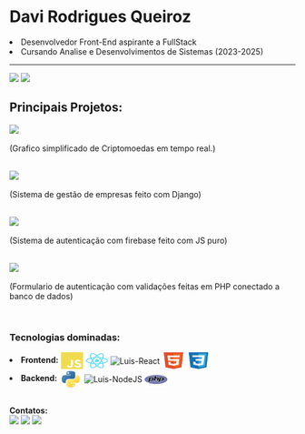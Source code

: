 <h1>Davi Rodrigues Queiroz</h1>
 
 <li> Desenvolvedor Front-End aspirante a FullStack
 <li> Cursando Analise e Desenvolvimentos de Sistemas (2023-2025)
<hr>
<div>
  <img src="https://github-readme-stats.vercel.app/api?username=Daviqrozz&show_icons=true&theme=radical"/> 
  <img src="https://github-readme-stats.vercel.app/api/top-langs/?username=Daviqrozz&theme=radical&layout=compact"/>
</div>

<h2><b>Principais Projetos:</b></h2>
<div>
  <div>
  <img src="https://github-readme-stats.vercel.app/api/pin/?username=Daviqrozz&repo=BitGraph&theme=radical"/>
  <p>(Grafico simplificado de Criptomoedas em tempo real.)</p>          
  </div>
  <br>
  <img src="https://github-readme-stats.vercel.app/api/pin/?username=Daviqrozz&repo=SisErp&theme=radical"/>
  <p>(Sistema de gestão de empresas feito com Django)</p>
  <br>
  <img src="https://github-readme-stats.vercel.app/api/pin/?username=Daviqrozz&repo=Firebase-login&theme=radical"/>
  <P>(Sistema de autenticação com firebase feito com JS puro)</P>
  <br>
  <img src="https://github-readme-stats.vercel.app/api/pin/?username=Daviqrozz&repo=PhpForm&theme=radical"/>
  <P>(Formulario de autenticação com validações feitas em PHP conectado a banco de dados)</P>
</div>

<br>

### Tecnologias dominadas:
<div>
  <li> <strong>Frontend:</strong>
  <img align="center" alt="Luis-Js" height="30" width="40" src="https://raw.githubusercontent.com/devicons/devicon/master/icons/javascript/javascript-plain.svg">
  <img align="center" alt="Luis-React" height="30" width="40" src="https://raw.githubusercontent.com/devicons/devicon/master/icons/react/react-original.svg">
  <img align="center" alt="Luis-React" height="30" width="40" src="https://cdn.jsdelivr.net/gh/devicons/devicon@latest/icons/bootstrap/bootstrap-original.svg">
  <img align="center" alt="Luis-HTML" height="30" width="40" src="https://raw.githubusercontent.com/devicons/devicon/master/icons/html5/html5-original.svg">
  <img align="center" alt="Luis-CSS" height="30" width="40" src="https://raw.githubusercontent.com/devicons/devicon/master/icons/css3/css3-original.svg">
  <br>
  <li> <strong>Backend:</strong>
  <img align="center" alt="Luis-Python" height="35" width="40" src="https://raw.githubusercontent.com/devicons/devicon/master/icons/python/python-original.svg"
  <img align="center" alt="Luis-Django" height="35" width="40" src="https://raw.githubusercontent.com/tandpfun/skill-icons/59059d9d1a2c092696dc66e00931cc1181a4ce1f/icons/Django.svg"/>
  <img align="center" alt="Luis-NodeJS" height="55" width="40" src="https://cdn.jsdelivr.net/gh/devicons/devicon@latest/icons/nodejs/nodejs-original-wordmark.svg"/
  <img align="center" alt="Luis-Git" height="30" width="40" src="https://cdn.jsdelivr.net/gh/devicons/devicon/icons/git/git-original.svg"/>
   <img align="center" alt="Luis-CSS" height="30" width="40" src="https://raw.githubusercontent.com/devicons/devicon/master/icons/php/php-original.svg">
  <br>
</div>

##

<div> 
  <strong>Contatos:</strong>
  <br>
  <a href="https://www.instagram.com/aviqrozz/" target="_blank"><img src="https://img.shields.io/badge/Instagram-E4405F?style=for-the-badge&logo=instagram&logoColor=white" target="_blank"></a> 
  <a href = "mailto:daviqrozz2@gmail.com"><img src="https://img.shields.io/badge/-Gmail-%23333?style=for-the-badge&logo=gmail&logoColor=white" target="_blank"></a>
  <a href="https://br.linkedin.com/in/davi-queiroz-648218231?trk=people-guest_people_search-card" target="_blank"><img src="https://img.shields.io/badge/-LinkedIn-%230077B5?style=for-the-badge&logo=linkedin&logoColor=white" target="_blank"></a> 
</div>
